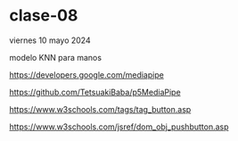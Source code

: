 # clase-08

viernes 10 mayo 2024

modelo KNN para manos

<https://developers.google.com/mediapipe>

<https://github.com/TetsuakiBaba/p5MediaPipe>

<https://www.w3schools.com/tags/tag_button.asp>

<https://www.w3schools.com/jsref/dom_obj_pushbutton.asp>
